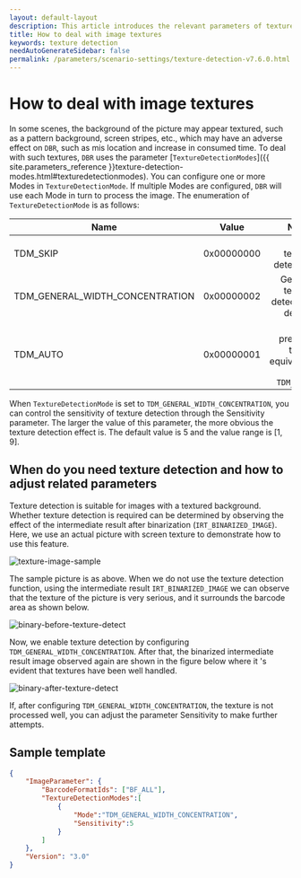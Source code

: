```yaml
---   
layout: default-layout
description: This article introduces the relevant parameters of texture detection in the DBR algorithm and its applicable scenarios and adjustment methods
title: How to deal with image textures
keywords: texture detection
needAutoGenerateSidebar: false
permalink: /parameters/scenario-settings/texture-detection-v7.6.0.html
---
```


# How to deal with image textures
 
In some scenes, the background of the picture may appear textured, such as a pattern background, screen stripes, etc., which may have an adverse effect on `DBR`, such as mis location and increase in consumed time. To deal with such textures, `DBR` uses the parameter [`TextureDetectionModes`]({{ site.parameters_reference }}texture-detection-modes.html#texturedetectionmodes). You can configure one or more Modes in `TextureDetectionMode`. If multiple Modes are configured, `DBR` will use each Mode in turn to process the image. The enumeration of `TextureDetectionMode` is as follows: 

Name|Value|Notes|
---|:--:|---:|
TDM_SKIP|0x00000000|Skip texture detection|
TDM_GENERAL_WIDTH_CONCENTRATION|0x00000002|General texture detection, default|
TDM_AUTO|0x00000001|At present, this is equivalent to `TDM_SKIP`|

When `TextureDetectionMode` is set to `TDM_GENERAL_WIDTH_CONCENTRATION`, you can control the sensitivity of texture detection through the Sensitivity parameter. The larger the value of this parameter, the more obvious the texture detection effect is. The default value is 5 and the value range is [1, 9].

## When do you need texture detection and how to adjust related parameters

Texture detection is suitable for images with a textured background. Whether texture detection is required can be determined by observing the effect of the intermediate result after binarization (`IRT_BINARIZED_IMAGE`). Here, we use an actual picture with screen texture to demonstrate how to use this feature. 

![texture-image-sample][1]

The sample picture is as above. When we do not use the texture detection function, using the intermediate result `IRT_BINARIZED_IMAGE` we can observe that the texture of the picture is very serious, and it surrounds the barcode area as shown below.

![binary-before-texture-detect][2]

Now, we enable texture detection by configuring `TDM_GENERAL_WIDTH_CONCENTRATION`. After that, the binarized intermediate result image observed again are shown in the figure below where it 's evident that textures have been well handled. 

![binary-after-texture-detect][3]

If, after configuring `TDM_GENERAL_WIDTH_CONCENTRATION`, the texture is not processed well, you can adjust the parameter Sensitivity to make further attempts.

## Sample template
```json
{
    "ImageParameter": {
        "BarcodeFormatIds": ["BF_ALL"],
        "TextureDetectionModes":[
            {
                "Mode":"TDM_GENERAL_WIDTH_CONCENTRATION", 
                "Sensitivity":5
            }
        ]
    },
    "Version": "3.0"
}
```
[1]:assets/texture-detection/texture-image-sample.png
[2]:assets/texture-detection/binary-before-texture-detect.png
[3]:assets/texture-detection/binary-after-texture-detect.png
